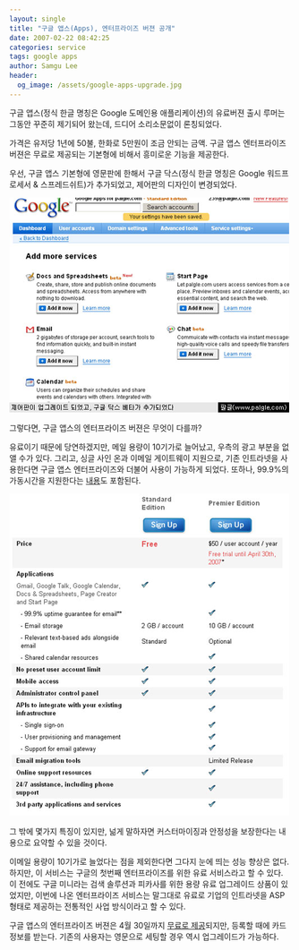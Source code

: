 ```yaml
---
layout: single
title: "구글 앱스(Apps), 엔터프라이즈 버젼 공개"
date: 2007-02-22 08:42:25
categories: service
tags: google apps
author: Samgu Lee
header:
  og_image: /assets/google-apps-upgrade.jpg
---
```


구글 앱스(정식 한글 명칭은 Google 도메인용 애플리케이션)의 유료버젼 출시 루머는 그동안 꾸준히 제기되어 왔는데, 드디어 소리소문없이 론칭되었다.

가격은 유저당 1년에 50불, 한화로 5만원이 조금 안되는 금액. 구글 앱스 엔터프라이즈 버젼은 무료로 제공되는 기본형에 비해서 흥미로운 기능을 제공한다.

우선, 구글 앱스 기본형에 영문판에 한해서 구글 닥스(정식 한글 명칭은 Google 워드프로세서 &amp; 스프레드쉬트)가 추가되었고, 제어판의 디자인이 변경되었다.

![구글 애플리케이션 업그레이드](/assets/google-apps-upgrade.jpg)

그렇다면, 구글 앱스의 엔터프라이즈 버젼은 무엇이 다를까?

유료이기 때문에 당연하겠지만, 메일 용량이 10기가로 늘어났고, 우측의 광고 부분을 없앨 수가 있다. 그리고, 싱글 사인 온과 이메일 게이트웨이 지원으로, 기존 인트라넷을 사용한다면 구글 앱스 엔터프라이즈와 더불어 사용이 가능하게 되었다. 또하나, 99.9%의 가동시간을 지원한다는 [내용](http://www.google.com/a/help/intl/en/admins/editions.html)도 포함된다.

![구글 애플리케이션 기업형 가격표](/assets/google-apps-enterprise-price-list.jpg)

그 밖에 몇가지 특징이 있지만, 넒게 말하자면 커스터마이징과 안정성을 보장한다는 내용으로 요약할 수 있을 것이다.

이메일 용량이 10기가로 늘었다는 점을 제외한다면 그다지 눈에 띄는 성능 향상은 없다. 하지만, 이 서비스는 구글의 첫번째 엔터프라이즈를 위한 유료 서비스라고 할 수 있다. 이 전에도 구글 미니라는 검색 솔루션과 피카사를 위한 용량 유료 업그레이드 상품이 있었지만, 이번에 나온 엔터프라이즈 서비스는 말그대로 유료로 기업의 인트라넷을 ASP형태로 제공하는 전통적인 사업 방식이라고 할 수 있다.

구글 앱스의 엔터프라이즈 버젼은 4월 30일까지 [무료로 제공](http://www.google.com/a/cpanel/premier/new)되지만, 등록할 때에 카드 정보를 받는다. 기존의 사용자는 영문으로 세팅할 경우 역시 업그레이드가 가능하다.
